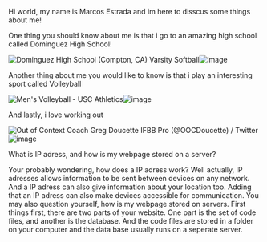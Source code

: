 Hi world, my name is Marcos Estrada and im here to disscus some things about me!

One thing you should know about me is that i go to an amazing high school called Dominguez High School!

<img src="https://image.maxpreps.io/school-mascot/1/e/9/1e991986-5beb-4f01-9b63-7657e25cde59.gif?version=636615898200000000&amp;width=1024&amp;height=1024" alt="Dominguez High School (Compton, CA) Varsity Softball"/>![image](https://user-images.githubusercontent.com/53889745/228309338-32d59faf-32de-43c6-9906-0e4f051c76c6.png)


Another thing about me you would like to know is that i play an interesting sport called Volleyball  

<img src="https://d3jycsk0m72ya7.cloudfront.net/images/2023/3/8/022423-USC-MVB-STANFORD_JMZ_8744.jpg?width=1128&amp;height=635&amp;mode=crop&amp;scale=both&amp;format=jpg&amp;quality=80" alt="Men&#39;s Volleyball - USC Athletics"/>![image](https://user-images.githubusercontent.com/53889745/228309151-aa68e481-7a37-4ae6-8bdc-780da9b357de.png)


And lastly, i love working out

<img src="https://pbs.twimg.com/ext_tw_video_thumb/1375845240666533891/pu/img/apUUO-P4S-pZNQH-?format=jpg&amp;name=large" alt="Out of Context Coach Greg Doucette IFBB Pro (@OOCDoucette) / Twitter"/>![image](https://user-images.githubusercontent.com/53889745/228306225-9ba13bef-8da1-465a-b4a7-c2261aa5004f.png)

What is IP adress, and how is my webpage stored on a server?

Your probably wondering, how does a IP adress work? Well actually, IP adresses allows information to be sent between devices on any network. And a IP adress can also give information about your location too. Adding that an IP adress can also make devices accessible for communication. You may also question yourself, how is my webpage stored on servers. First things first, there are two parts of your website. One part is the set of code files, and another is the database. And the code files are stored in a folder on your computer and the data base usually runs on a seperate server.
